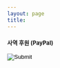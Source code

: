 ```yaml
---
layout: page
title:
---
```

<h4 style="text-align:left;"><font size="2">사역 후원 (PayPal)</br></br><a href="https://www.paypal.com/cgi-bin/webscr?cmd=_s-xclick&hosted_button_id=3VQCELJZVD8QE" style="line-height: 1.5;"><input type="image" src="https://www.paypalobjects.com/en_US/i/btn/btn_donate_LG.gif"></a></font></h4>

